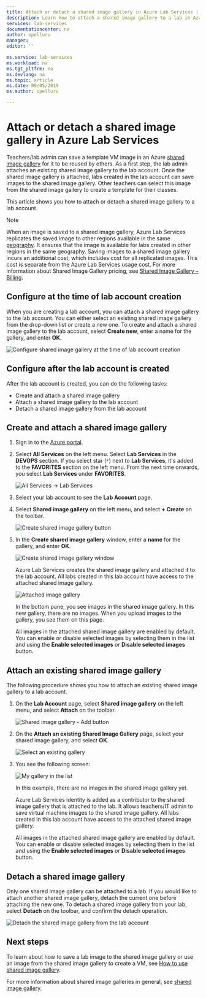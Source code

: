 ```yaml
---
title: Attach or detach a shared image gallery in Azure Lab Services | Microsoft Docs
description: Learn how to attach a shared image gallery to a lab in Azure Lab Services. 
services: lab-services
documentationcenter: na
author: spelluru
manager: 
editor: ''

ms.service: lab-services
ms.workload: na
ms.tgt_pltfrm: na
ms.devlang: na
ms.topic: article
ms.date: 09/05/2019
ms.author: spelluru

---
```

# Attach or detach a shared image gallery in Azure Lab Services
Teachers/lab admin can save a template VM image in an Azure [shared image gallery](../../virtual-machines/windows/shared-image-galleries.md) for it to be reused by others. As a first step, the lab admin attaches an existing shared image gallery to the lab account. Once the shared image gallery is attached, labs created in the lab account can save images to the shared image gallery. Other teachers can select this image from the shared image gallery to create a template for their classes. 

This article shows you how to attach or detach a shared image gallery to a lab account. 

> [!NOTE]
> When an image is saved to a shared image gallery, Azure Lab Services replicates the saved image to other regions available in the same [geography](https://azure.microsoft.com/global-infrastructure/geographies/). It ensures that the image is available for labs created in other regions in the same geography. Saving images to a shared image gallery incurs an additional cost, which includes cost for all replicated images. This cost is separate from the Azure Lab Services usage cost. For more information about Shared Image Gallery pricing, see [Shared Image Gallery – Billing]( https://docs.microsoft.com/azure/virtual-machines/windows/shared-image-galleries#billing).


## Configure at the time of lab account creation
When you are creating a lab account, you can attach a shared image gallery to the lab account. You can either select an existing shared image gallery from the drop-down list or create a new one. To create and attach a shared image gallery to the lab account, select **Create new**, enter a name for the gallery, and enter **OK**. 

![Configure shared image gallery at the time of lab account creation](../media/how-to-use-shared-image-gallery/new-lab-account.png)

## Configure after the lab account is created
After the lab account is created, you can do the following tasks:

- Create and attach a shared image gallery
- Attach a shared image gallery to the lab account
- Detach a shared image gallery from the lab account

## Create and attach a shared image gallery
1. Sign in to the [Azure portal](https://portal.azure.com).
2. Select **All Services** on the left menu. Select **Lab Services** in the **DEVOPS** section. If you select star (`*`) next to **Lab Services**, it's added to the **FAVORITES** section on the left menu. From the next time onwards, you select **Lab Services** under **FAVORITES**.

    ![All Services -> Lab Services](../media/tutorial-setup-lab-account/select-lab-accounts-service.png)
3. Select your lab account to see the **Lab Account** page. 
4. Select **Shared image gallery** on the left menu, and select **+ Create** on the toolbar.  

    ![Create shared image gallery button](../media/how-to-use-shared-image-gallery/new-shared-image-gallery-button.png)
5. In the **Create shared image gallery** window, enter a **name** for the gallery, and enter **OK**. 

    ![Create shared image gallery window](../media/how-to-use-shared-image-gallery/create-shared-image-gallery-window.png)

    Azure Lab Services creates the shared image gallery and attached it to the lab account. All labs created in this lab account have access to the attached shared image gallery. 

    ![Attached image gallery](../media/how-to-use-shared-image-gallery/image-gallery-in-list.png)

    In the bottom pane, you see images in the shared image gallery. In this new gallery, there are no images. When you upload images to the gallery, you see them on this page.     

    All images in the attached shared image gallery are enabled by default. You can enable or disable selected images by selecting them in the list and using the **Enable selected images** or **Disable selected images** button.

## Attach an existing shared image gallery
The following procedure shows you how to attach an existing shared image gallery to a lab account. 

1. On the **Lab Account** page, select **Shared image gallery** on the left menu, and select **Attach** on the toolbar. 

    ![Shared image gallery - Add button](../media/how-to-use-shared-image-gallery/sig-attach-button.png)
5. On the **Attach an existing Shared Image Gallery** page, select your shared image gallery, and select **OK**.

    ![Select an existing gallery](../media/how-to-use-shared-image-gallery/select-image-gallery.png)
6. You see the following screen: 

    ![My gallery in the list](../media/how-to-use-shared-image-gallery/my-gallery-in-list.png)
    
    In this example, there are no images in the shared image gallery yet.

    Azure Lab Services identity is added as a contributor to the shared image gallery that is attached to the lab. It allows teachers/IT admin to save virtual machine images to the shared image gallery. All labs created in this lab account have access to the attached shared image gallery. 

    All images in the attached shared image gallery are enabled by default. You can enable or disable selected images by selecting them in the list and using the **Enable selected images** or **Disable selected images** button. 

## Detach a shared image gallery
Only one shared image gallery can be attached to a lab. If you would like to attach another shared image gallery, detach the current one before attaching the new one. To detach a shared image gallery from your lab, select **Detach** on the toolbar, and confirm the detach operation. 

![Detach the shared image gallery from the lab account](../media/how-to-use-shared-image-gallery/detach.png)

## Next steps
To learn about how to save a lab image to the shared image gallery or use an image from the shared image gallery to create a VM, see [How to use shared image gallery](how-to-use-shared-image-gallery.md).

For more information about shared image galleries in general, see [shared image gallery](../../virtual-machines/windows/shared-image-galleries.md).

